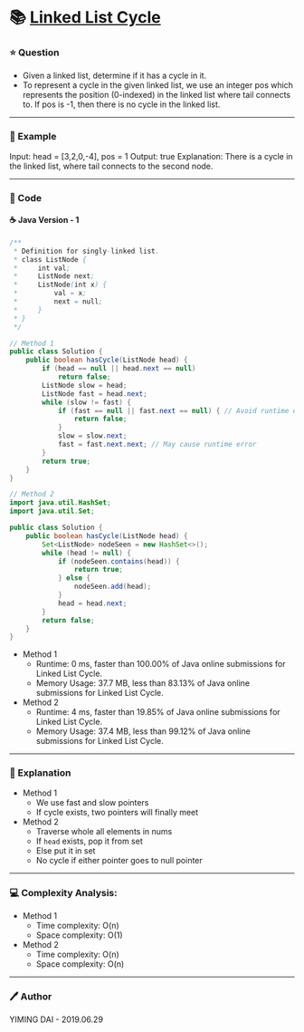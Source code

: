 # :books: [Linked List Cycle](https://leetcode.com/problems/linked-list-cycle/)

### :star: Question

- Given a linked list, determine if it has a cycle in it.
- To represent a cycle in the given linked list, we use an integer pos which represents the position (0-indexed) in the linked list where tail connects to. If pos is -1, then there is no cycle in the linked list.

---

### :car: Example

Input: head = [3,2,0,-4], pos = 1
Output: true
Explanation: There is a cycle in the linked list, where tail connects to the second node.

---

### :hammer: Code

#### :coffee: Java Version - 1

```java
/**
 * Definition for singly-linked list.
 * class ListNode {
 *     int val;
 *     ListNode next;
 *     ListNode(int x) {
 *         val = x;
 *         next = null;
 *     }
 * }
 */

// Method 1
public class Solution {
    public boolean hasCycle(ListNode head) {
        if (head == null || head.next == null)
            return false;
        ListNode slow = head;
        ListNode fast = head.next;
        while (slow != fast) {
            if (fast == null || fast.next == null) { // Avoid runtime error
                return false;
            }
            slow = slow.next;
            fast = fast.next.next; // May cause runtime error
        }
        return true;
    }
}

// Method 2
import java.util.HashSet;
import java.util.Set;

public class Solution {
    public boolean hasCycle(ListNode head) {
        Set<ListNode> nodeSeen = new HashSet<>();
        while (head != null) {
            if (nodeSeen.contains(head)) {
                return true;
            } else {
                nodeSeen.add(head);
            }
            head = head.next;
        }
        return false;
    }
}


```

- Method 1
  - Runtime: 0 ms, faster than 100.00% of Java online submissions for Linked List Cycle.
  - Memory Usage: 37.7 MB, less than 83.13% of Java online submissions for Linked List Cycle.
- Method 2
  - Runtime: 4 ms, faster than 19.85% of Java online submissions for Linked List Cycle.
  - Memory Usage: 37.4 MB, less than 99.12% of Java online submissions for Linked List Cycle.

---

### :pencil: Explanation

- Method 1
    - We use fast and slow pointers
    - If cycle exists, two pointers will finally meet
- Method 2
    - Traverse whole all elements in nums
    - If `head` exists, pop it from set
    - Else put it in set
    - No cycle if either pointer goes to null pointer

---

### :computer: Complexity Analysis:

- Method 1
  - Time complexity: O(n)
  - Space complexity: O(1)
- Method 2
  - Time complexity: O(n)
  - Space complexity: O(n)

---

### :pen: Author

YIMING DAI - 2019.06.29
